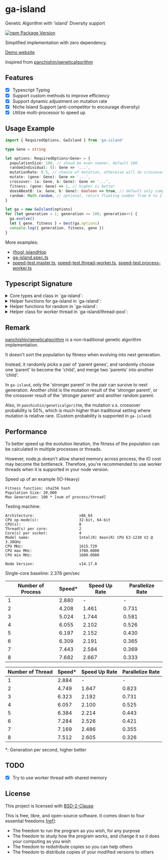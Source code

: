 # ga-island

Genetic Algorithm with 'island' Diversity support

[![npm Package Version](https://img.shields.io/npm/v/ga-island.svg?maxAge=2592000)](https://www.npmjs.com/package/ga-island)

Simplified implementation with zero dependency.

[Demo website](https://ga-island-demo.surge.sh)

Inspired from [panchishin/geneticalgorithm](https://github.com/panchishin/geneticalgorithm)

## Features

- [x] Typescript Typing
- [x] Support custom methods to improve efficiency
- [x] Support dynamic adjustment on mutation rate
- [x] Niche Island Support (anti-competitor to encourage diversity)
- [x] Utilize multi-processor to speed up

## Usage Example

```typescript
import { RequiredOptions, GaIsland } from 'ga-island'

type Gene = string

let options: RequiredOptions<Gene> = {
  populationSize: 100, // shoud be even numner, default 100
  randomIndividual: (): Gene => '...',
  mutationRate: 0.5, // chance of mutation, otherwise will do crossover, default 0.5
  mutate: (gene: Gene): Gene => '...',
  crossover: (a: Gene, b: Gene): Gene => '...',
  fitness: (gene: Gene) => 1, // higher is better
  doesABeatB: (a: Gene, b: Gene): boolean => true, // default only compare by fitness, custom function can consider both distance and fitness
  random: Math.random, // optional, return floating number from 0 to 1 inclusively
}

let ga = new GaIsland(options)
for (let generation = 1; generation <= 100; generation++) {
  ga.evolve()
  let { gene, fitness } = best(ga.options)
  console.log({ generation, fitness, gene })
}
```

More examples:

- [(frog) islandHop](./examples)
- [ga-island.spec.ts](./test/ga-island.spec.ts)
- [speed-test.master.ts](./test/speed-test.master.ts), [speed-test.thread-worker.ts](./test/speed-test.thread-worker.ts), [speed-test.process-worker.ts](./test/speed-test.process-worker.ts)

## Typescript Signature

<details>
<summary>
Core types and class in `ga-island`:
</summary>

```typescript
export class GaIsland<G> {
  options: FullOptions<G>
  constructor(options: RequiredOptions<G>)
  evolve(): void
}

export type RequiredOptions<G> = Options<G> &
  (
    | {
        population: G[]
      }
    | {
        randomIndividual: () => G
      }
  )

export type FullOptions<G> = Required<Options<G>>

export type Options<G> = {
  mutate: (gene: G) => G
  /**
   * default 0.5
   * chance of doing mutation, otherwise will do crossover
   * */
  mutationRate?: number
  crossover: (a: G, b: G) => G
  /**
   * higher is better
   * */
  fitness: (gene: G) => number
  /**
   * default only compare the fitness
   * custom function should consider both distance and fitness
   * */
  doesABeatB?: (a: G, b: G) => boolean
  population?: G[]
  /**
   * default 100
   * should be even number
   * */
  populationSize?: number
  /**
   * default randomly pick a gene from the population than mutate
   * */
  randomIndividual?: () => G
  /**
   * return floating number from 0 to 1 inclusively
   * default Math.random()
   * */
  random?: () => number
}
```

</details>

<details>
<summary>
Helper functions for ga-island in `ga-island`:
</summary>

```typescript
/**
 * inplace populate the options.population gene pool
 * */
export function populate<G>(options: FullOptions<G>): void

/**
 * Apply default options and populate when needed
 * */
export function populateOptions<G>(_options: RequiredOptions<G>): FullOptions<G>

/**
 * generate a not-bad doesABeatB() function for kick-starter
 * should use custom implement according to the context
 * */
export function genDoesABeatB<G>(options: {
  /**
   * higher is better,
   * zero or negative is failed gene
   * */
  fitness: (gene: G) => number
  distance: (a: G, b: G) => number
  min_distance: number
  /**
   * return float value from 0 to 1 inclusively
   * as chance to change the Math.random() implementation
   * */
  random?: Random
}): (a: G, b: G) => boolean

export function best<G>(options: {
  population: G[]
  fitness: (gene: G) => number
}): {
  gene: G
  fitness: number
}

export function maxIndex(scores: number[]): number
```

</details>

<details>
<summary>
Helper functions for random in `ga-island`:
</summary>

```typescript
/**
 * return float value from 0 to 1 inclusively
 * */
export type Random = () => number

/**
 * @param random  custom implementation of Math.random()
 * @param min     inclusive lower bound
 * @param max     inclusive upper bound
 * @param step    interval between each value
 * */
export function randomNumber(
  random: Random,
  min: number,
  max: number,
  step: number,
): number

export function randomElement<T>(random: Random, xs: T[]): T
/**
 * @param random        custom implementation of Math.random()
 * @param probability   change of getting true
 * */
export function randomBoolean(random: Random, probability?: number): boolean

/**
 * in-place shuffle the order of elements in the array
 * */
export function shuffleArray<T>(random: Random, xs: T[]): void
```

</details>

<details>
<summary>
Helper class for worker thread in `ga-island/thread-pool`:
</summary>

```typescript
import { Worker } from 'worker_threads'

export type WeightedWorker = {
  weight: number
  worker: Worker
}

/**
 * only support request-response batch-by-batch
 * DO NOT support multiple interlaced concurrent batches
 * */
export class ThreadPool {
  totalWeights: number

  workers: WeightedWorker[]

  dispatch<T, R>(inputs: T[]): Promise<R[]>
  dispatch<T, R>(inputs: T[], cb: (err: any, outputs: R[]) => void): void

  constructor(
    options:
      | {
          modulePath: string
          /**
           * workload for each worker, default to 1.0 for all workers
           * */
          weights?: number[]
          /**
           * number of worker = (number of core / weights) * overload
           * default to 1.0
           * */
          overload?: number
        }
      | {
          workers: WeightedWorker[]
        },
  )

  close(): void
}
```

</details>

## Remark

[panchishin/geneticalgorithm](https://github.com/panchishin/geneticalgorithm) is a non-traditional genetic algorithm implementation.

It doesn't sort the population by fitness when evolving into next generation.

Instead, it randomly picks a pair of 'parent genes',
and randomly choose one 'parent' to become the 'child',
and merge two 'parents' into another 'child'.

In `ga-island`, only the 'stronger parent' in the pair can survive to next generation. Another child is the mutation result of the 'stronger parent', or the crossover result of the 'stronger parent' and another random parent.

Also, in `panchishin/geneticalgorithm`, the mutation v.s. crossover probability is 50%,
which is much higher than traditional setting where mutation is relative rare.
(Custom probability is supported in `ga-island`)

## Performance

To better speed up the evolution iteration,
the fitness of the population can be calculated in multiple processes or threads.

However, node.js doesn't allow shared memory across process,
the IO cost may become the bottleneck. Therefore, you're recommended to use worker threads when it is supported in your node version.

Speed up of an example (IO-Heavy)

```
Fitness function: sha256 hash
Population Size: 20,000
Max Generation: 100 * [num of process/thread]
```

Testing machine:

```
Architecture:                    x86_64
CPU op-mode(s):                  32-bit, 64-bit
CPU(s):                          8
Thread(s) per core:              2
Core(s) per socket:              4
Model name:                      Intel(R) Xeon(R) CPU E3-1230 V2 @ 3.30GHz
CPU MHz:                         1615.729
CPU max MHz:                     3700.0000
CPU min MHz:                     1600.0000

Node Version:                    v14.17.0
```

Single-core baseline: 2.378 gen/sec

| Number of Process | Speed\* | Speed Up Rate | Parallelize Rate |
| ----------------- | ------- | ------------- | ---------------- |
| 1                 | 2.880   | -             | -                |
| 2                 | 4.208   | 1.461         | 0.731            |
| 3                 | 5.024   | 1.744         | 0.581            |
| 4                 | 6.055   | 2.102         | 0.526            |
| 5                 | 6.197   | 2.152         | 0.430            |
| 6                 | 6.309   | 2.191         | 0.365            |
| 7                 | 7.443   | 2.584         | 0.369            |
| 8                 | 7.682   | 2.667         | 0.333            |

| Number of Thread | Speed\* | Speed Up Rate | Parallelize Rate |
| ---------------- | ------- | ------------- | ---------------- |
| 1                | 2.884   | -             | -                |
| 2                | 4.749   | 1.647         | 0.823            |
| 3                | 6.323   | 2.192         | 0.731            |
| 4                | 6.057   | 2.100         | 0.525            |
| 5                | 6.384   | 2.214         | 0.443            |
| 6                | 7.284   | 2.526         | 0.421            |
| 7                | 7.169   | 2.486         | 0.355            |
| 8                | 7.512   | 2.605         | 0.326            |

\*: Generation per second, higher better

## TODO

- [x] Try to use worker thread with shared memory

## License

This project is licensed with [BSD-2-Clause](./LICENSE)

This is free, libre, and open-source software. It comes down to four essential freedoms [[ref]](https://seirdy.one/2021/01/27/whatsapp-and-the-domestication-of-users.html#fnref:2):

- The freedom to run the program as you wish, for any purpose
- The freedom to study how the program works, and change it so it does your computing as you wish
- The freedom to redistribute copies so you can help others
- The freedom to distribute copies of your modified versions to others
